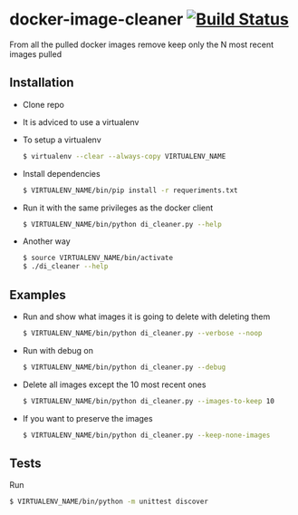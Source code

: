 # docker-image-cleaner [![Build Status](https://travis-ci.org/aebm/docker-image-cleaner.svg)](https://travis-ci.org/aebm/docker-image-cleaner)
From all the pulled docker images remove keep only the N most recent images pulled

## Installation
* Clone repo
* It is adviced to use a virtualenv
* To setup a virtualenv

  ```bash
  $ virtualenv --clear --always-copy VIRTUALENV_NAME
  ```

* Install dependencies

  ```bash
  $ VIRTUALENV_NAME/bin/pip install -r requeriments.txt
  ```

* Run it with the same privileges as the docker client

  ```bash
  $ VIRTUALENV_NAME/bin/python di_cleaner.py --help
  ```
  
* Another way

  ```bash
  $ source VIRTUALENV_NAME/bin/activate
  $ ./di_cleaner --help
  ```

## Examples
* Run and show what images it is going to delete with deleting them

  ```bash
  $ VIRTUALENV_NAME/bin/python di_cleaner.py --verbose --noop
  ```
  
* Run with debug on

  ```bash
  $ VIRTUALENV_NAME/bin/python di_cleaner.py --debug
  ```
  
* Delete all images except the 10 most recent ones
  
  ```bash
  $ VIRTUALENV_NAME/bin/python di_cleaner.py --images-to-keep 10
  ```
  
* If you want to preserve the <none> images

  ```bash
  $ VIRTUALENV_NAME/bin/python di_cleaner.py --keep-none-images
  ```
  
## Tests
Run
```bash
$ VIRTUALENV_NAME/bin/python -m unittest discover
```
